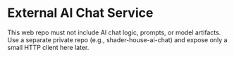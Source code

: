 # External AI Chat Service
This web repo must not include AI chat logic, prompts, or model artifacts.
Use a separate private repo (e.g., shader-house-ai-chat) and expose only a small HTTP client here later.




